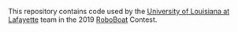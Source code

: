 This repository contains code used by the [University of Louisiana at Lafayette](http://louisiana.edu) team in the 2019 [RoboBoat](https://www.robonation.org/competition/roboboat) Contest.